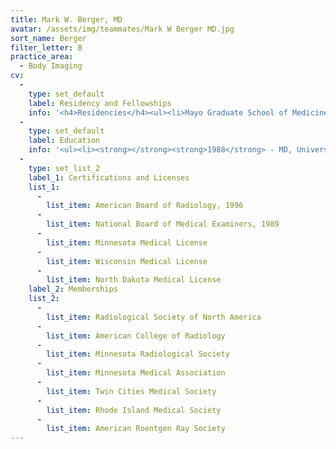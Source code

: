 ```yaml
---
title: Mark W. Berger, MD
avatar: /assets/img/teammates/Mark W Berger MD.jpg
sort_name: Berger
filter_letter: B
practice_area:
  - Body Imaging
cv:
  - 
    type: set_default
    label: Residency and Fellowships
    info: '<h4>Residencies</h4><ul><li>Mayo Graduate School of Medicine, Rochester, MN, Diagnostic Radiology, 1992-1996</li></ul><h4>Fellowships</h4><ul><li>Duke University Medical Center, Durham, NC, Abdominal Imaging, 1996-1997<span></span></li></ul>'
  - 
    type: set_default
    label: Education
    info: '<ul><li><strong></strong><strong>1988</strong> - MD, University of Minnesota Medical School, Minneapolis, MN</li><li><strong>1982</strong> - BA, Biology, Hamline University, St. Paul, MN<span></span></li></ul>'
  - 
    type: set_list_2
    label_1: Certifications and Licenses
    list_1:
      - 
        list_item: American Board of Radiology, 1996
      - 
        list_item: National Board of Medical Examiners, 1989
      - 
        list_item: Minnesota Medical License
      - 
        list_item: Wisconsin Medical License
      - 
        list_item: North Dakota Medical License
    label_2: Memberships
    list_2:
      - 
        list_item: Radiological Society of North America
      - 
        list_item: American College of Radiology
      - 
        list_item: Minnesota Radiological Society
      - 
        list_item: Minnesota Medical Association
      - 
        list_item: Twin Cities Medical Society
      - 
        list_item: Rhode Island Medical Society
      - 
        list_item: American Roentgen Ray Society
---
```


